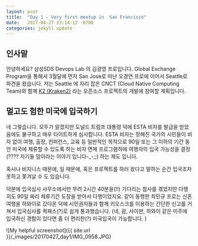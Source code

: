 ```yaml
---
layout: post
title:  "Day 1 - Very first meetup in  San Francisco"
date:   2017-04-27 23:14:12 -0700
categories: jekyll update
---
```

## 인사말

안녕하세요? 삼성SDS Devops Lab 의 김광영 프로입니다. Global Exchange Program을 통해서 3월달에 먼저 San Jose로 떠난 오경연 프로에 이어서 Seattle로 파견을 왔습니다. 저는  Seattle 에 자리 잡은 CNCT (Cloud Native Computing Team)와 함께 [K2 (Kraken2)](https://github.com/samsung-cnct/k2) 라는 오픈소스 프로젝트의 개발에 참여할 계획입니다.

## 멀고도 험한 미국에 입국하기

네 그렇습니다. 모두가 알겠지만 도널드 트럼프 대통령 덕에 ESTA 비자를 발급을 받았음에도 불구하고 매우 타이트하게 심사합니다. ESTA 비자는 정해진 국가의 시민들이 비자 없이  여행, 출장, 컨퍼런스, 교육 등 일반적인 목적으로 90일 또는 그 이하의 기간 동안 미국에 체류할 수 있도록 하는 비자 면제 프로그램하에 여행자의 입국 가능성을 결정(???? 자기들 맘이라는 이야기 입니다-_-;;)  하는 제도 입니다.

 혹시나 비지니스 때문에, 일 때문에, 혹은 프로젝트를 하러 왔다고 말하는 순간 입국조차 못하고 쫓겨날 수 도 있습니다.

덕분에 입국심사 사무소에서만 무려 2시간 40분을(!!) 기다리는 참사를 겪었지만 다행히도 90일 짜리 체류기간 도장을 받아서 다행이었지요. 같이 동행한 최민규 프로는 신혼여행을 하와이로 갔다온 덕에 시민권자들과 함께 키오스크를 이용하는 간단한 신고를 거쳐서 입국심사를 퀵패스(?)로 쉽게 통과했습니다. (네, 괌, 사이판, 하와이 같은 미주에 입국하신 경험이 있다면 좀 더 편리한(?) 미국입국이 가능합니다. )




![My helpful screenshot]({{ site.url }}/_images/20170427_day1/IMG_0958.JPG)
